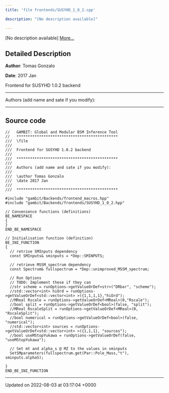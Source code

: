 ```yaml
---
title: 'file frontends/SUSYHD_1_0_2.cpp'

description: "[No description available]"

---
```







[No description available] [More...](#detailed-description)

## Detailed Description


**Author**: Tomas Gonzalo 

**Date**: 2017 Jan

Frontend for SUSYHD 1.0.2 backend



------------------

Authors (add name and sate if you modify):



------------------




## Source code

```
//   GAMBIT: Global and Modular BSM Inference Tool
//   *********************************************
///  \file
///
///  Frontend for SUSYHD 1.0.2 backend
///
///  *********************************************
///
///  Authors (add name and sate if you modify):
///
///  \author Tomas Gonzalo
///  \date 2017 Jan
///
///  *********************************************

#include "gambit/Backends/frontend_macros.hpp"
#include "gambit/Backends/frontends/SUSYHD_1_0_2.hpp"

// Convenience functions (definitions)
BE_NAMESPACE
{
}
END_BE_NAMESPACE

// Initialisation function (definition)
BE_INI_FUNCTION
{
  // retrive SMInputs dependency 
  const SMInputs& sminputs = *Dep::SMINPUTS;
    
  // retrieve MSSM_spectrum dependency
  const Spectrum& fullspectrum = *Dep::unimproved_MSSM_spectrum;

  // Run Options
  // TODO: Implement these if they can 
  //str scheme = runOptions->getValueOrDef<str>("DRbar", "scheme");
  //std::vector<int> hiOrd = runOptions->getValueOrDef<std::vector<int> >({1,1,1,1},"hiOrd");
  //MReal Rscale = runOptions->getValueOrDef<MReal>(0,"Rscale");
  //bool split = runOptions->getValueOrDef<bool>(false, "split");
  //MReal RscaleSplit = runOptions->getValueOrDef<MReal>(0, "RscaleSplit");
  //bool numerical = runOptions->getValueOrDef<bool>(false, "numerical");
  //std::vector<int> sources = runOptions->getValueOrDef<std::vector<int> >({1,1,1}, "sources");  
  //bool useMStopYukawa = runOptions->getValueOrDef(false, "useMStopYukawa"); 

  // Set mt and alpha_s @ MZ to the values in sminputs
  SetSMparameters(fullspectrum.get(Par::Pole_Mass,"t"), sminputs.alphaS);

}
END_BE_INI_FUNCTION
```


-------------------------------

Updated on 2022-08-03 at 03:17:04 +0000
